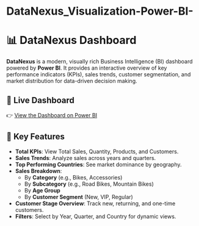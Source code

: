 # DataNexus_Visualization-Power-BI-
# 📊 DataNexus Dashboard

**DataNexus** is a modern, visually rich Business Intelligence (BI) dashboard powered by **Power BI**. It provides an interactive overview of key performance indicators (KPIs), sales trends, customer segmentation, and market distribution for data-driven decision making.

## 🔗 Live Dashboard
👉 [View the Dashboard on Power BI](https://datanexusbyshalu.netlify.app/)

## 🧩 Key Features

- **Total KPIs**: View Total Sales, Quantity, Products, and Customers.
- **Sales Trends**: Analyze sales across years and quarters.
- **Top Performing Countries**: See market dominance by geography.
- **Sales Breakdown**:
  - By **Category** (e.g., Bikes, Accessories)
  - By **Subcategory** (e.g., Road Bikes, Mountain Bikes)
  - By **Age Group**
  - By **Customer Segment** (New, VIP, Regular)
- **Customer Stage Overview**: Track new, returning, and one-time customers.
- **Filters**: Select by Year, Quarter, and Country for dynamic views.
